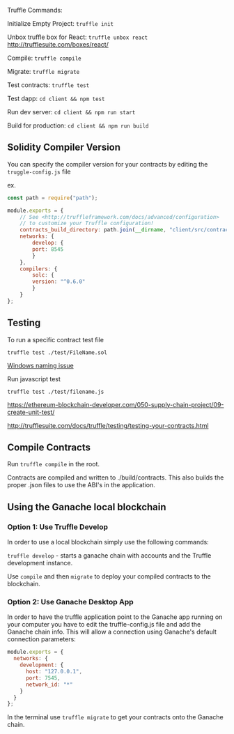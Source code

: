 
Truffle Commands:

Initialize Empty Project: `truffle init`

Unbox truffle box for React: `truffle unbox react` http://trufflesuite.com/boxes/react/

Compile:              `truffle compile`

Migrate:              `truffle migrate`

Test contracts:       `truffle test`

Test dapp:            `cd client && npm test`

Run dev server:       `cd client && npm run start`

Build for production: `cd client && npm run build`

## Solidity Compiler Version

You can specify the compiler version for your contracts by editing the `truggle-config.js` file

ex.

```javascript
const path = require("path");

module.exports = {
    // See <http://truffleframework.com/docs/advanced/configuration>
    // to customize your Truffle configuration!
    contracts_build_directory: path.join(__dirname, "client/src/contracts"),
    networks: {
        develop: {
        port: 8545
        }
    },
    compilers: {
        solc: {
        version: "^0.6.0"
        }
    }
};
```

## Testing

To run a specific contract test file

`truffle test ./test/FileName.sol`

[Windows naming issue](http://trufflesuite.com/docs/truffle/reference/configuration#resolving-naming-conflicts-on-windows)

Run javascript test

`truffle test ./test/filename.js`

https://ethereum-blockchain-developer.com/050-supply-chain-project/09-create-unit-test/

http://trufflesuite.com/docs/truffle/testing/testing-your-contracts.html


## Compile Contracts

Run `truffle compile` in the root.

Contracts are compiled and written to ./build/contracts. This also builds the proper .json files to use the ABI's in the application.

## Using the Ganache local blockchain


### Option 1: Use Truffle Develop

In order to use a local blockchain simply use the following commands:

`truffle develop` - starts a ganache chain with accounts and the Truffle development instance.

Use `compile` and then `migrate` to deploy your compiled contracts to the blockchain.

### Option 2: Use Ganache Desktop App

In order to have the truffle application point to the Ganache app running on your computer you have to edit the truffle-config.js file and add the Ganache chain info.
This will allow a connection using Ganache's default connection parameters:

```javascript
module.exports = {
  networks: {
    development: {
      host: "127.0.0.1",
      port: 7545,
      network_id: "*"
    }
  }
};
```

In the terminal use `truffle migrate` to get your contracts onto the Ganache chain.